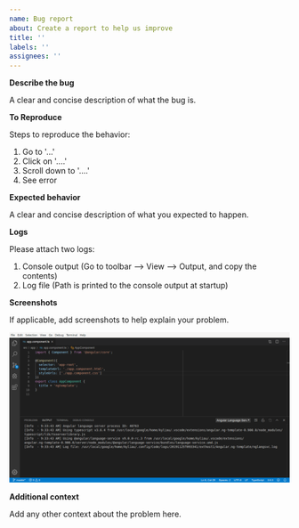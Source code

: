 ```yaml
---
name: Bug report
about: Create a report to help us improve
title: ''
labels: ''
assignees: ''
---
```


**Describe the bug**

A clear and concise description of what the bug is.

**To Reproduce**

Steps to reproduce the behavior:
1. Go to '...'
2. Click on '....'
3. Scroll down to '....'
4. See error

**Expected behavior**

A clear and concise description of what you expected to happen.

**Logs**

Please attach two logs:

1. Console output (Go to toolbar --> View --> Output, and copy the contents)
2. Log file (Path is printed to the console output at startup)

**Screenshots**

If applicable, add screenshots to help explain your problem.

![Example Screenshot](./output.png)

**Additional context**

Add any other context about the problem here.
